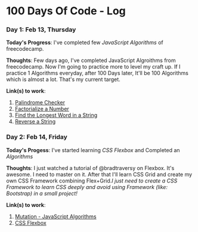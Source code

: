 # 100 Days Of Code - Log

### Day 1: Feb 13, Thursday

**Today's Progress**: I've completed few _JavaScript Algorithms_ of freecodecamp.

**Thoughts**: Few days ago, I've completed JavaScript Algroithms from freecodecamp. Now I'm going to practice more to level my craft up. If I practice 1 Algorithms everyday, after 100 Days later, It'll be 100 Algorithms which is almost a lot. That's my current target.

**Link(s) to work**:
1. [Palindrome Checker](https://github.com/Shaonkabir/JavaScript-algorithms/blob/master/palindrome-checker.js)
2. [Factorialize a Number](https://github.com/Shaonkabir/JavaScript-algorithms/blob/master/factorize_a_number.js)
3. [Find the Longest Word in a String](https://github.com/Shaonkabir/JavaScript-algorithms/blob/master/longest-word-finder.js)
4. [Reverse a String](https://github.com/Shaonkabir/JavaScript-algorithms/blob/master/reverse-a-string.js)

### Day 2: Feb 14, Friday

**Today's Progess**: I've started learning _CSS Flexbox_ and Completed an _Algorithms_

**Thoughts**: I just watched a tutorial of @bradtraversy on Flexbox. It's awesome. I need to master on it. After that I'll learn CSS Grid and create my own CSS Framework combining Flex+Grid._I just need to create a CSS Framework to learn CSS deeply and avoid using Framework (like: Bootstrap) in a small project!_

**Link(s) to work**:
1. [Mutation - JavaScript Algorithms](https://github.com/Shaonkabir/JavaScript-algorithms/blob/master/mutation.js)
2. [CSS Flexbox](https://github.com/Shaonkabir/learn-flex/tree/master)
